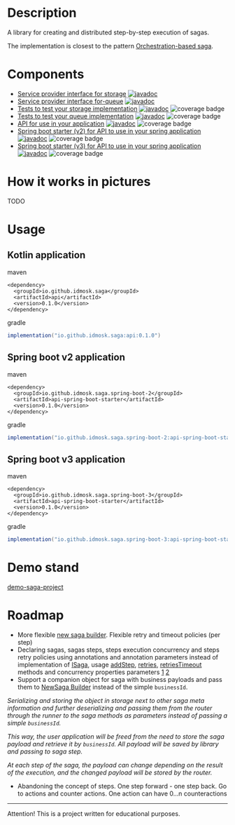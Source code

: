 # Description

A library for creating and distributed step-by-step execution of sagas.

The implementation is closest to the pattern
[Orchestration-based saga](https://microservices.io/patterns/data/saga.html#example-orchestration-based-saga).

# Components

- [Service provider interface for storage](spi-storage) [![javadoc](https://javadoc.io/badge2/io.github.idmosk.saga/spi-storage/javadoc.svg)](https://javadoc.io/doc/io.github.idmosk.saga/spi-storage)
- [Service provider interface for-queue](spi-queue) [![javadoc](https://javadoc.io/badge2/io.github.idmosk.saga/spi-queue/javadoc.svg)](https://javadoc.io/doc/io.github.idmosk.saga/spi-queue)
- [Tests to test your storage implementation](spi-storage-test) [![javadoc](https://javadoc.io/badge2/io.github.idmosk.saga/spi-storage-test/javadoc.svg)](https://javadoc.io/doc/io.github.idmosk.saga/spi-storage-test) ![coverage badge](https://img.shields.io/endpoint?url=https://gist.githubusercontent.com/idmosk/4db605570a25e36c5611e58a07edbb80/raw/saga-project-coverage-spi-storage-test-badge.json)
- [Tests to test your queue implementation](spi-queue-test) [![javadoc](https://javadoc.io/badge2/io.github.idmosk.saga/spi-queue-test/javadoc.svg)](https://javadoc.io/doc/io.github.idmosk.saga/spi-queue-test) ![coverage badge](https://img.shields.io/endpoint?url=https://gist.githubusercontent.com/idmosk/4db605570a25e36c5611e58a07edbb80/raw/saga-project-coverage-spi-queue-test-badge.json)
- [API for use in your application](api) [![javadoc](https://javadoc.io/badge2/io.github.idmosk.saga/api/javadoc.svg)](https://javadoc.io/doc/io.github.idmosk.saga/api) ![coverage badge](https://img.shields.io/endpoint?url=https://gist.githubusercontent.com/idmosk/4db605570a25e36c5611e58a07edbb80/raw/saga-project-coverage-api-badge.json)
- [Spring boot starter (v2) for API to use in your spring application](api-spring-boot-starter-v2) [![javadoc](https://javadoc.io/badge2/io.github.idmosk.saga.spring-boot-2/api-spring-boot-starter/javadoc.svg)](https://javadoc.io/doc/io.github.idmosk.saga.spring-boot-2/api-spring-boot-starter) ![coverage badge](https://img.shields.io/endpoint?url=https://gist.githubusercontent.com/idmosk/4db605570a25e36c5611e58a07edbb80/raw/saga-project-coverage-api-spring-boot-starter-v2-badge.json)
- [Spring boot starter (v3) for API to use in your spring application](api-spring-boot-starter-v3) [![javadoc](https://javadoc.io/badge2/io.github.idmosk.saga.spring-boot-3/api-spring-boot-starter/javadoc.svg)](https://javadoc.io/doc/io.github.idmosk.saga.spring-boot-3/api-spring-boot-starter) ![coverage badge](https://img.shields.io/endpoint?url=https://gist.githubusercontent.com/idmosk/4db605570a25e36c5611e58a07edbb80/raw/saga-project-coverage-api-spring-boot-starter-v3-badge.json)

# How it works in pictures

TODO

# Usage

## Kotlin application

maven

```maven
<dependency>
  <groupId>io.github.idmosk.saga</groupId>
  <artifactId>api</artifactId>
  <version>0.1.0</version>
</dependency>
```

gradle

```gradle
implementation("io.github.idmosk.saga:api:0.1.0")
```

## Spring boot v2 application

maven

```maven
<dependency>
  <groupId>io.github.idmosk.saga.spring-boot-2</groupId>
  <artifactId>api-spring-boot-starter</artifactId>
  <version>0.1.0</version>
</dependency>
```

gradle

```gradle
implementation("io.github.idmosk.saga.spring-boot-2:api-spring-boot-starter:0.1.0")
```

## Spring boot v3 application

maven

```maven
<dependency>
  <groupId>io.github.idmosk.saga.spring-boot-3</groupId>
  <artifactId>api-spring-boot-starter</artifactId>
  <version>0.1.0</version>
</dependency>
```

gradle

```gradle
implementation("io.github.idmosk.saga.spring-boot-3:api-spring-boot-starter:0.1.0")
```

# Demo stand

[demo-saga-project](http://github.com/idmosk/demo-saga-project/tree/master)

# Roadmap

- More flexible [new saga builder](io.github.idmosk.saga.api.creator.NewSaga.Builder). Flexible retry and timeout policies (per step)
- Declaring sagas, sagas steps, steps execution concurrency and steps retry policies using annotations and annotation parameters instead of implementation of [ISaga](io.github.idmosk.saga.api.ISaga), usage [addStep](io.github.idmosk.saga.api.creator.NewSaga.Builder.addStep), [retries](io.github.idmosk.saga.api.creator.NewSaga.Builder.retries), [retriesTimeout](io.github.idmosk.saga.api.creator.NewSaga.Builder.retriesTimeout) methods and concurrency properties parameters [1](api-spring-boot-starter-v2/README.md:24) [2](api-spring-boot-starter-v2/README.md:27)
- Support a companion object for saga with business payloads and pass them to [NewSaga Builder](io.github.idmosk.saga.api.creator.NewSaga.Builder) instead of the simple `businessId`.

*Serializing and storing the object in storage next to other saga meta information and further deserializing and passing them from the router through the runner to the saga methods as parameters instead of passing a simple `businessId`.*

*This way, the user application will be freed from the need to store the saga payload and retrieve it by `businessId`. All payload will be saved by library and passing to saga step.*

*At each step of the saga, the payload can change depending on the result of the execution, and the changed payload will be stored by the router.*

- Abandoning the concept of steps. One step forward - one step back. Go to actions and counter actions. One action can have 0...n counteractions

---

Attention! This is a project written for educational purposes.

